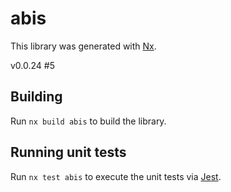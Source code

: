 # abis

This library was generated with [Nx](https://nx.dev).

v0.0.24 #5

## Building

Run `nx build abis` to build the library.

## Running unit tests

Run `nx test abis` to execute the unit tests via [Jest](https://jestjs.io).
